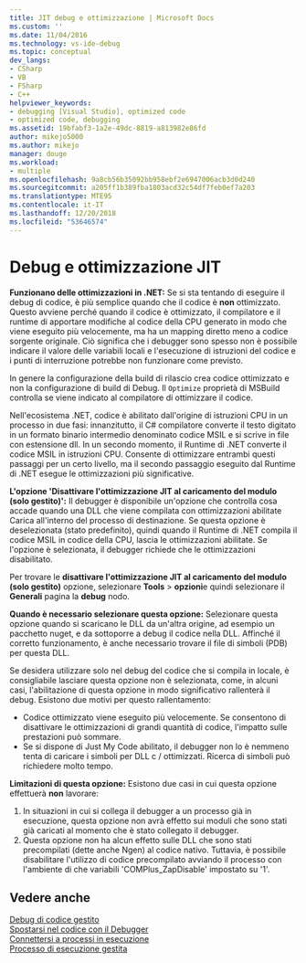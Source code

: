 ```yaml
---
title: JIT debug e ottimizzazione | Microsoft Docs
ms.custom: ''
ms.date: 11/04/2016
ms.technology: vs-ide-debug
ms.topic: conceptual
dev_langs:
- CSharp
- VB
- FSharp
- C++
helpviewer_keywords:
- debugging [Visual Studio], optimized code
- optimized code, debugging
ms.assetid: 19bfabf3-1a2e-49dc-8819-a813982e86fd
author: mikejo5000
ms.author: mikejo
manager: douge
ms.workload:
- multiple
ms.openlocfilehash: 9a8cb56b35092bb958ebf2e6947006acb3d0d240
ms.sourcegitcommit: a205ff1b389fba1803acd32c54df7feb0ef7a203
ms.translationtype: MTE95
ms.contentlocale: it-IT
ms.lasthandoff: 12/20/2018
ms.locfileid: "53646574"
---
```

# <a name="jit-optimization-and-debugging"></a>Debug e ottimizzazione JIT
**Funzionano delle ottimizzazioni in .NET:** Se si sta tentando di eseguire il debug di codice, è più semplice quando che il codice è **non** ottimizzato. Questo avviene perché quando il codice è ottimizzato, il compilatore e il runtime di apportare modifiche al codice della CPU generato in modo che viene eseguito più velocemente, ma ha un mapping diretto meno a codice sorgente originale. Ciò significa che i debugger sono spesso non è possibile indicare il valore delle variabili locali e l'esecuzione di istruzioni del codice e i punti di interruzione potrebbe non funzionare come previsto.

In genere la configurazione della build di rilascio crea codice ottimizzato e non la configurazione di build di Debug. Il `Optimize` proprietà di MSBuild controlla se viene indicato al compilatore di ottimizzare il codice.

Nell'ecosistema .NET, codice è abilitato dall'origine di istruzioni CPU in un processo in due fasi: innanzitutto, il C# compilatore converte il testo digitato in un formato binario intermedio denominato codice MSIL e si scrive in file con estensione dll. In un secondo momento, il Runtime di .NET converte il codice MSIL in istruzioni CPU. Consente di ottimizzare entrambi questi passaggi per un certo livello, ma il secondo passaggio eseguito dal Runtime di .NET esegue le ottimizzazioni più significative.

**L'opzione 'Disattivare l'ottimizzazione JIT al caricamento del modulo (solo gestito)':** Il debugger è disponibile un'opzione che controlla cosa accade quando una DLL che viene compilata con ottimizzazioni abilitate Carica all'interno del processo di destinazione. Se questa opzione è deselezionata (stato predefinito), quindi quando il Runtime di .NET compila il codice MSIL in codice della CPU, lascia le ottimizzazioni abilitate. Se l'opzione è selezionata, il debugger richiede che le ottimizzazioni disabilitato.

Per trovare le **disattivare l'ottimizzazione JIT al caricamento del modulo (solo gestito)** opzione, selezionare **Tools** > **opzioni**e quindi selezionare il  **Generali** pagina la **debug** nodo.

**Quando è necessario selezionare questa opzione:** Selezionare questa opzione quando si scaricano le DLL da un'altra origine, ad esempio un pacchetto nuget, e da sottoporre a debug il codice nella DLL. Affinché il corretto funzionamento, è anche necessario trovare il file di simboli (PDB) per questa DLL.

Se desidera utilizzare solo nel debug del codice che si compila in locale, è consigliabile lasciare questa opzione non è selezionata, come, in alcuni casi, l'abilitazione di questa opzione in modo significativo rallenterà il debug. Esistono due motivi per questo rallentamento:

* Codice ottimizzato viene eseguito più velocemente. Se consentono di disattivare le ottimizzazioni di grandi quantità di codice, l'impatto sulle prestazioni può sommare.
* Se si dispone di Just My Code abilitato, il debugger non lo è nemmeno tenta di caricare i simboli per DLL c / ottimizzati. Ricerca di simboli può richiedere molto tempo.

**Limitazioni di questa opzione:** Esistono due casi in cui questa opzione effettuerà **non** lavorare:

1. In situazioni in cui si collega il debugger a un processo già in esecuzione, questa opzione non avrà effetto sui moduli che sono stati già caricati al momento che è stato collegato il debugger.
2. Questa opzione non ha alcun effetto sulle DLL che sono stati precompilati (dette anche Ngen) al codice nativo. Tuttavia, è possibile disabilitare l'utilizzo di codice precompilato avviando il processo con l'ambiente di che variabili 'COMPlus_ZapDisable' impostato su '1'.

## <a name="see-also"></a>Vedere anche  
 [Debug di codice gestito](../debugger/debugging-managed-code.md)   
 [Spostarsi nel codice con il Debugger](../debugger/navigating-through-code-with-the-debugger.md)   
 [Connettersi a processi in esecuzione](../debugger/attach-to-running-processes-with-the-visual-studio-debugger.md)   
 [Processo di esecuzione gestita](/dotnet/standard/managed-execution-process)
